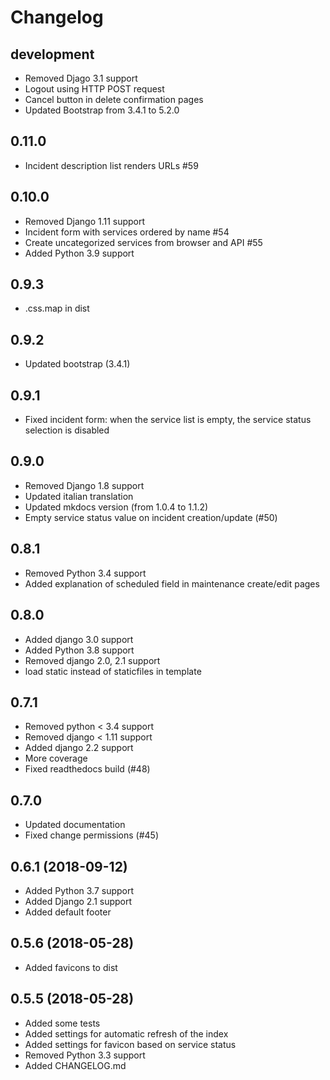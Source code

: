 # Changelog

## development

* Removed Djago 3.1 support
* Logout using HTTP POST request
* Cancel button in delete confirmation pages
* Updated Bootstrap from 3.4.1 to 5.2.0

## 0.11.0

* Incident description list renders URLs #59

## 0.10.0

* Removed Django 1.11 support
* Incident form with services ordered by name #54
* Create uncategorized services from browser and API #55
* Added Python 3.9 support

## 0.9.3

* .css.map in dist

## 0.9.2

* Updated bootstrap (3.4.1)

## 0.9.1

* Fixed incident form: when the service list is empty, the service status
  selection is disabled

## 0.9.0

* Removed Django 1.8 support
* Updated italian translation
* Updated mkdocs version (from 1.0.4 to 1.1.2)
* Empty service status value on incident creation/update (#50)

## 0.8.1

* Removed Python 3.4 support
* Added explanation of scheduled field in maintenance create/edit pages

## 0.8.0

* Added django 3.0 support
* Added Python 3.8 support
* Removed django 2.0, 2.1 support
* load static instead of staticfiles in template

## 0.7.1

* Removed python < 3.4 support
* Removed django < 1.11 support
* Added django 2.2 support
* More coverage
* Fixed readthedocs build (#48)

## 0.7.0

* Updated documentation
* Fixed change permissions (#45)

## 0.6.1 (2018-09-12)

* Added Python 3.7 support
* Added Django 2.1 support
* Added default footer

## 0.5.6 (2018-05-28)

* Added favicons to dist

## 0.5.5 (2018-05-28)

* Added some tests
* Added settings for automatic refresh of the index
* Added settings for favicon based on service status
* Removed Python 3.3 support
* Added CHANGELOG.md
